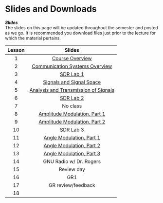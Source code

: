 # Slides and Downloads  

**_Slides_**   
The slides on this page will be updated throughout the semester and posted as we go. It is recommended you download files just prior to the lecture for which the material pertains.  


| Lesson | Slides | 
|:----------:|:----------:|
| 1  | [Course Overview](_static/ECE447_Lesson1_Fa25.pdf)  | 
| 2  | [Communication Systems Overview](_static/ECE447_Lesson2_Fa25.pdf)  | 
| 3  | [SDR Lab 1](labs/Lab1)  | 
| 4  | [Signals and Signal Space](_static/ECE447_Lesson4_Fa25.pdf)  | 
| 5  | [Analysis and Transmission of Signals](_static/ECE447_Lesson5_Fa25.pdf)  | 
| 6  | [SDR Lab 2](labs/Lab2)  |
| 7  | No class  | 
| 8  | [Amplitude Modulation, Part 1](_static/ECE447_Lesson8_Fa25.pdf)  | 
| 9  | [Amplitude Modulation, Part 2](_static/ECE447_Lesson9_Fa25.pdf)  | 
| 10  | [SDR Lab 3](labs/Lab3)  |
| 11  | [Angle Modulation, Part 1](_static/ECE447_Lesson11_Fa25.pdf)  | 
| 12  | [Angle Modulation, Part 2](_static/ECE447_Lesson12_Fa25.pdf)  | 
| 13  | [Angle Modulation, Part 3](_static/ECE447_Lesson13_Fa25.pdf)  | 
| 14  | GNU Radio w/ Dr. Rogers  | 
| 15  | Review day  | 
| 16  | GR1  | 
| 17  | GR review/feedback  | 
| 18  |   | 
